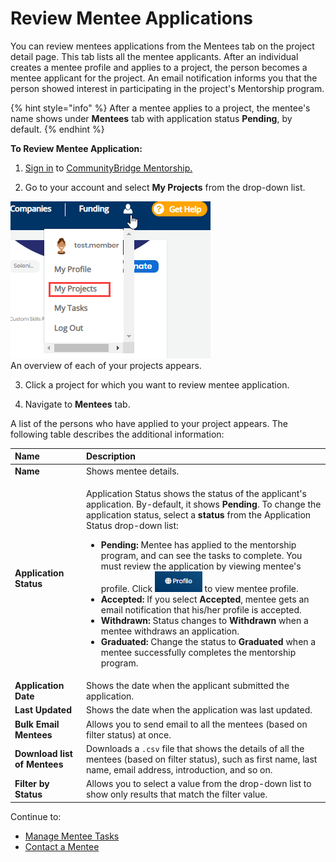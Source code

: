 # Review Mentee Applications

You can review mentees applications from the Mentees tab on the project detail page.  This tab lists all the mentee applicants. After an individual creates a mentee profile and applies to a project, the person becomes a mentee applicant for the project. An email notification informs you that the person showed interest in participating in the project's Mentorship program. 

{% hint style="info" %}
After a mentee applies to a project, the mentee's name shows under **Mentees** tab with application status **Pending**, by default.
{% endhint %}

**To Review Mentee Application:**

1. [Sign in](../../../sso/sign-in/) to [CommunityBridge Mentorship.](https://people.communitybridge.org/)

2. Go to your account and select **My Projects** from the drop-down list.  
  
![](../../../.gitbook/assets/my-projects.png)  
An overview of each of your projects appears.

3. Click a project for which you want to review mentee application.

4. Navigate to **Mentees** tab.

A list of the persons who have applied to your project appears. The following table describes the additional information:

<table>
  <thead>
    <tr>
      <th style="text-align:left">Name</th>
      <th style="text-align:left">Description</th>
    </tr>
  </thead>
  <tbody>
    <tr>
      <td style="text-align:left"><b>Name</b>
      </td>
      <td style="text-align:left">Shows mentee details.</td>
    </tr>
    <tr>
      <td style="text-align:left"><b>Application Status</b>
      </td>
      <td style="text-align:left">
        <p>Application Status<b> </b>shows the status of the applicant&apos;s application.
          By-default, it shows <b>Pending</b>. To change the application status, select
          a <b>status</b> from the Application Status drop-down list:</p>
        <ul>
          <li><b>Pending: </b>Mentee has applied to the mentorship program, and can
            see the tasks to complete. You must review the application by viewing mentee&apos;s
            profile. Click
            <img src="../../../.gitbook/assets/profile-icon.png" alt/><b> </b>to view mentee profile.</li>
          <li><b>Accepted: </b>If you select <b>Accepted</b>, mentee gets an email notification
            that his/her profile is accepted.</li>
          <li><b>Withdrawn: </b>Status changes to <b>Withdrawn</b> when a mentee withdraws
            an application.</li>
          <li><b>Graduated: </b>Change the status to <b>Graduated </b>when a mentee successfully
            completes the mentorship program.</li>
        </ul>
      </td>
    </tr>
    <tr>
      <td style="text-align:left"><b>Application Date</b>
      </td>
      <td style="text-align:left">Shows the date when the applicant submitted the application.</td>
    </tr>
    <tr>
      <td style="text-align:left"><b>Last Updated</b>
      </td>
      <td style="text-align:left">Shows the date when the application was last updated.</td>
    </tr>
    <tr>
      <td style="text-align:left"><b>Bulk Email Mentees</b>
      </td>
      <td style="text-align:left">Allows you to send email to all the mentees (based on filter status) at
        once.</td>
    </tr>
    <tr>
      <td style="text-align:left"><b>Download list of Mentees</b>
      </td>
      <td style="text-align:left">Downloads a <code>.csv</code> file that shows the details of all the mentees
        (based on filter status), such as first name, last name, email address,
        introduction, and so on.</td>
    </tr>
    <tr>
      <td style="text-align:left"><b>Filter by Status</b>
      </td>
      <td style="text-align:left">Allows you to select a value from the drop-down list to show only results
        that match the filter value.</td>
    </tr>
  </tbody>
</table>Continue to:

* [Manage Mentee Tasks](manage-mentee-tasks.md)
* [Contact a Mentee](../administrators/contact-a-mentee.md)

